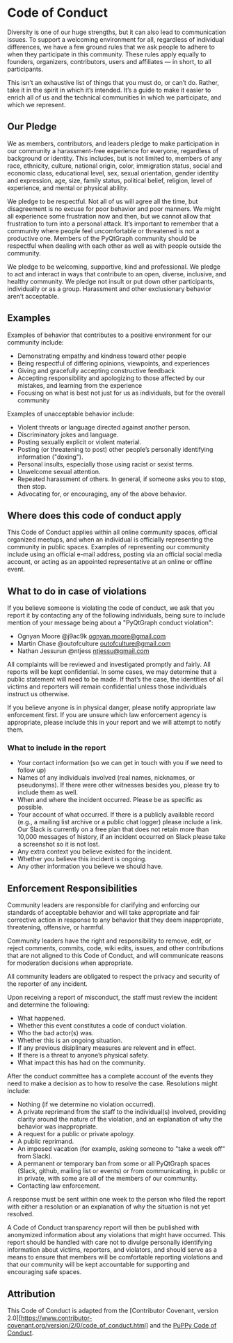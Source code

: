# Code of Conduct

Diversity is one of our huge strengths, but it can also lead to communication issues. To support a welcoming environment
for all, regardless of individual differences, we have a few ground rules that we ask people to adhere to when they
participate in this community. These rules apply equally to founders, organizers, contributors, users and affiliates —
in short, to all participants.

This isn’t an exhaustive list of things that you must do, or can’t do. Rather, take it in the spirit in which it’s
intended. It’s a guide to make it easier to enrich all of us and the technical communities in which we participate, and
which we represent.

## Our Pledge

We as members, contributors, and leaders pledge to make participation in our community a harassment-free experience for
everyone, regardless of background or identity. This includes, but is not limited to, members of any race, ethnicity,
culture, national origin, color, immigration status, social and economic class, educational level, sex, sexual
orientation, gender identity and expression, age, size, family status, political belief, religion, level of experience,
and mental or physical ability.

We pledge to be respectful. Not all of us will agree all the time, but disagreement is no excuse for poor behavior and
poor manners. We might all experience some frustration now and then, but we cannot allow that frustration to turn into a
personal attack. It’s important to remember that a community where people feel uncomfortable or threatened is not a
productive one. Members of the PyQtGraph community should be respectful when dealing with each other as well as with
people outside the community.

We pledge to be welcoming, supportive, kind and professional. We pledge to act and interact in ways that contribute to
an open, diverse, inclusive, and healthy community. We pledge not insult or put down other participants, individually or
as a group. Harassment and other exclusionary behavior aren’t acceptable.

## Examples

Examples of behavior that contributes to a positive environment for our community include:

* Demonstrating empathy and kindness toward other people
* Being respectful of differing opinions, viewpoints, and experiences
* Giving and gracefully accepting constructive feedback
* Accepting responsibility and apologizing to those affected by our mistakes, and learning from the experience
* Focusing on what is best not just for us as individuals, but for the overall community

Examples of unacceptable behavior include:

* Violent threats or language directed against another person.
* Discriminatory jokes and language.
* Posting sexually explicit or violent material.
* Posting (or threatening to post) other people’s personally identifying information ("doxing").
* Personal insults, especially those using racist or sexist terms.
* Unwelcome sexual attention.
* Repeated harassment of others. In general, if someone asks you to stop, then stop.
* Advocating for, or encouraging, any of the above behavior.

## Where does this code of conduct apply

This Code of Conduct applies within all online community spaces, official organized meetups, and when an individual is
officially representing the community in public spaces. Examples of representing our community include using an official
e-mail address, posting via an official social media account, or acting as an appointed representative at an online or
offline event.

## What to do in case of violations

If you believe someone is violating the code of conduct, we ask that you report it by contacting any of the following
individuals, being sure to include mention of your message being about a "PyQtGraph conduct violation":

* Ognyan Moore @j9ac9k <ognyan.moore@gmail.com>
* Martin Chase @outofculture <outofculture@gmail.com>
* Nathan Jessurun @ntjess <ntjessu@gmail.com>

All complaints will be reviewed and investigated promptly and fairly. All reports will be kept confidential. In some
cases, we may determine that a public statement will need to be made. If that’s the case, the identities of all victims
and reporters will remain confidential unless those individuals instruct us otherwise.

If you believe anyone is in physical danger, please notify appropriate law enforcement first. If you are unsure which
law enforcement agency is appropriate, please include this in your report and we will attempt to notify them.

### What to include in the report

* Your contact information (so we can get in touch with you if we need to follow up)
* Names of any individuals involved (real names, nicknames, or pseudonyms). If there were other witnesses besides you,
  please try to include them as well.
* When and where the incident occurred. Please be as specific as possible.
* Your account of what occurred. If there is a publicly available record (e.g., a mailing list archive or a public chat
  logger) please include a link. Our Slack is currently on a free plan that does not retain more than 10,000 messages of
  history, if an incident occurred on Slack please take a screenshot so it is not lost.
* Any extra context you believe existed for the incident.
* Whether you believe this incident is ongoing.
* Any other information you believe we should have.

## Enforcement Responsibilities

Community leaders are responsible for clarifying and enforcing our standards of acceptable behavior and will take
appropriate and fair corrective action in response to any behavior that they deem inappropriate, threatening, offensive,
or harmful.

Community leaders have the right and responsibility to remove, edit, or reject comments, commits, code, wiki edits,
issues, and other contributions that are not aligned to this Code of Conduct, and will communicate reasons for
moderation decisions when appropriate.

All community leaders are obligated to respect the privacy and security of the reporter of any incident.

Upon receiving a report of misconduct, the staff must review the incident and determine the following:

* What happened.
* Whether this event constitutes a code of conduct violation.
* Who the bad actor(s) was.
* Whether this is an ongoing situation.
* If any previous disiplinary measures are relevent and in effect.
* If there is a threat to anyone’s physical safety.
* What impact this has had on the community.

After the conduct committee has a complete account of the events they need to make a decision as to how to resolve the
case. Resolutions might include:

* Nothing (if we determine no violation occurred).
* A private reprimand from the staff to the individual(s) involved, providing clarity around the nature of the
  violation, and an explanation of why the behavior was inappropriate.
* A request for a public or private apology.
* A public reprimand.
* An imposed vacation (for example, asking someone to "take a week off" from Slack).
* A permanent or temporary ban from some or all PyQtGraph spaces (Slack, github, mailing list or events) or from
  communicating, in public or in private, with some are all of the members of our community.
* Contacting law enforcement.

A response must be sent within one week to the person who filed the report with either a resolution or an explanation of
why the situation is not yet resolved.

A Code of Conduct transparency report will then be published with anonymized information about any violations that might
have occurred. This report should be handled with care not to divulge personally identifying information about victims,
reporters, and violators, and should serve as a means to ensure that members will be comfortable reporting violations
and that our community will be kept accountable for supporting and encouraging safe spaces.

## Attribution

This Code of Conduct is adapted from
the [Contributor Covenant, version 2.0][https://www.contributor-covenant.org/version/2/0/code_of_conduct.html] and
the [PuPPy Code of Conduct](https://www.pspython.com/pages/code-of-conduct/).
